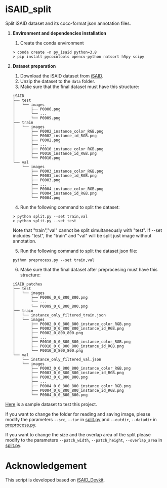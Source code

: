 # iSAID_split
Split iSAID dataset and its coco-format json annotation files.

1.  **Environment and dependencies installation**
    1. Create the conda environment
    ```
    > conda create -n py_isaid python=3.8
    > pip install pycocotools opencv-python natsort h5py scipy
    ```

2.  **Dataset preparation**
    1. Download the iSAID dataset from [iSAID](https://captain-whu.github.io/iSAID/).
    2. Unzip the dataset to the `data` folder.
    3. Make sure that the final dataset must have this structure:
    ```
    iSAID
    ├── test
    │   └── images
    │       ├── P0006.png
    │       └── ...
    │       └── P0009.png
    ├── train
    │   └── images
    │       ├── P0002_instance_color_RGB.png
    │       ├── P0002_instance_id_RGB.png
    │       ├── P0002.png
    │       ├── ...
    │       ├── P0010_instance_color_RGB.png
    │       ├── P0010_instance_id_RGB.png
    │       └── P0010.png
    └── val
        └── images
            ├── P0003_instance_color_RGB.png
            ├── P0003_instance_id_RGB.png
            ├── P0003.png
            ├── ...
            ├── P0004_instance_color_RGB.png
            ├── P0004_instance_id_RGB.png
            └── P0004.png
    ```
    4. Run the following command to split the dataset:
    ```
    > python split.py --set train,val
    > python split.py --set test
    ```
    Note that "train","val" cannot be split simultaneously with "test". If --set includes "test", the "train" and "val" will be split just image without annotation.

    5. Run the following command to split the dataset json file:
    ```
    python preprocess.py --set train,val
    ```
    6. Make sure that the final dataset after preprocesing must have this structure:
    ```
    iSAID_patches
    ├── test
    │   └── images
    │       ├── P0006_0_0_800_800.png
    │       └── ...
    │       └── P0009_0_0_800_800.png
    ├── train
    │   └── instance_only_filtered_train.json
    │   └── images
    │       ├── P0002_0_0_800_800_instance_color_RGB.png
    │       ├── P0002_0_0_800_800_instance_id_RGB.png
    │       ├── P0002_0_800_800.png
    │       ├── ...
    │       ├── P0010_0_0_800_800_instance_color_RGB.png
    │       ├── P0010_0_0_800_800_instance_id_RGB.png
    │       └── P0010_0_800_800.png
    └── val
        └── instance_only_filtered_val.json
        └── images
            ├── P0003_0_0_800_800_instance_color_RGB.png
            ├── P0003_0_0_800_800_instance_id_RGB.png
            ├── P0003_0_0_800_800.png
            ├── ...
            ├── P0004_0_0_800_800_instance_color_RGB.png
            ├── P0004_0_0_800_800_instance_id_RGB.png
            └── P0004_0_0_800_800.png
    ```

[Here](dataset/iSAID) is a sample dataset to test this project.

If you want to change the folder for reading and saving image, please modify the parameters ```--src```, ```--tar``` in [split.py](split.py) and ```--outdir```, ```--datadir``` in [preprocess.py](preprocess.py).

If you want to change the size and the overlap area of the split please modify to the parameters ```--patch_width```, ```--patch_height```, ```--overlap_area``` in [split.py](split.py).

# Acknowledgement
This script is developed based on [iSAID_Devkit](https://github.com/CAPTAIN-WHU/iSAID_Devkit).
